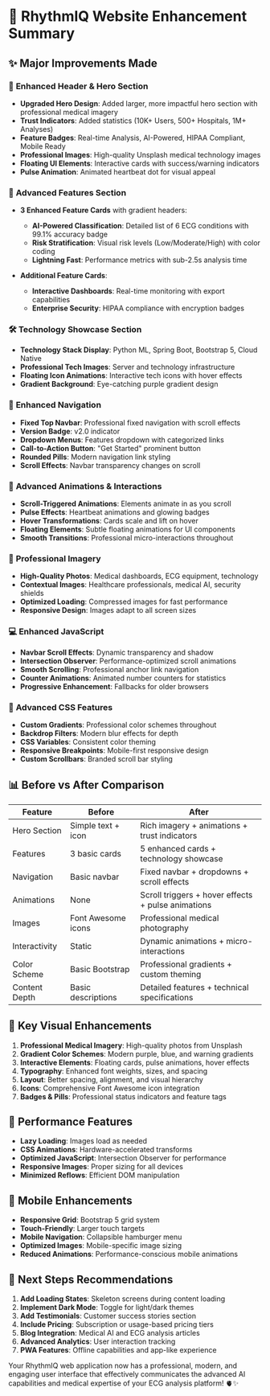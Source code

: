 # 🚀 RhythmIQ Website Enhancement Summary

## ✨ **Major Improvements Made**

### 🎨 **Enhanced Header & Hero Section**
- **Upgraded Hero Design**: Added larger, more impactful hero section with professional medical imagery
- **Trust Indicators**: Added statistics (10K+ Users, 500+ Hospitals, 1M+ Analyses)
- **Feature Badges**: Real-time Analysis, AI-Powered, HIPAA Compliant, Mobile Ready
- **Professional Images**: High-quality Unsplash medical technology images
- **Floating UI Elements**: Interactive cards with success/warning indicators
- **Pulse Animation**: Animated heartbeat dot for visual appeal

### 🧩 **Advanced Features Section**
- **3 Enhanced Feature Cards** with gradient headers:
  - **AI-Powered Classification**: Detailed list of 6 ECG conditions with 99.1% accuracy badge
  - **Risk Stratification**: Visual risk levels (Low/Moderate/High) with color coding
  - **Lightning Fast**: Performance metrics with sub-2.5s analysis time

- **Additional Feature Cards**:
  - **Interactive Dashboards**: Real-time monitoring with export capabilities
  - **Enterprise Security**: HIPAA compliance with encryption badges

### 🛠️ **Technology Showcase Section**
- **Technology Stack Display**: Python ML, Spring Boot, Bootstrap 5, Cloud Native
- **Professional Tech Images**: Server and technology infrastructure
- **Floating Icon Animations**: Interactive tech icons with hover effects
- **Gradient Background**: Eye-catching purple gradient design

### 🧭 **Enhanced Navigation**
- **Fixed Top Navbar**: Professional fixed navigation with scroll effects
- **Version Badge**: v2.0 indicator
- **Dropdown Menus**: Features dropdown with categorized links
- **Call-to-Action Button**: "Get Started" prominent button
- **Rounded Pills**: Modern navigation link styling
- **Scroll Effects**: Navbar transparency changes on scroll

### 🎯 **Advanced Animations & Interactions**
- **Scroll-Triggered Animations**: Elements animate in as you scroll
- **Pulse Effects**: Heartbeat animations and glowing badges
- **Hover Transformations**: Cards scale and lift on hover
- **Floating Elements**: Subtle floating animations for UI components
- **Smooth Transitions**: Professional micro-interactions throughout

### 📱 **Professional Imagery**
- **High-Quality Photos**: Medical dashboards, ECG equipment, technology
- **Contextual Images**: Healthcare professionals, medical AI, security shields
- **Optimized Loading**: Compressed images for fast performance
- **Responsive Design**: Images adapt to all screen sizes

### 💻 **Enhanced JavaScript**
- **Navbar Scroll Effects**: Dynamic transparency and shadow
- **Intersection Observer**: Performance-optimized scroll animations
- **Smooth Scrolling**: Professional anchor link navigation
- **Counter Animations**: Animated number counters for statistics
- **Progressive Enhancement**: Fallbacks for older browsers

### 🎨 **Advanced CSS Features**
- **Custom Gradients**: Professional color schemes throughout
- **Backdrop Filters**: Modern blur effects for depth
- **CSS Variables**: Consistent color theming
- **Responsive Breakpoints**: Mobile-first responsive design
- **Custom Scrollbars**: Branded scroll bar styling

## 📊 **Before vs After Comparison**

| Feature | Before | After |
|---------|--------|-------|
| Hero Section | Simple text + icon | Rich imagery + animations + trust indicators |
| Features | 3 basic cards | 5 enhanced cards + technology showcase |
| Navigation | Basic navbar | Fixed navbar + dropdowns + scroll effects |
| Animations | None | Scroll triggers + hover effects + pulse animations |
| Images | Font Awesome icons | Professional medical photography |
| Interactivity | Static | Dynamic animations + micro-interactions |
| Color Scheme | Basic Bootstrap | Professional gradients + custom theming |
| Content Depth | Basic descriptions | Detailed features + technical specifications |

## 🌟 **Key Visual Enhancements**

1. **Professional Medical Imagery**: High-quality photos from Unsplash
2. **Gradient Color Schemes**: Modern purple, blue, and warning gradients
3. **Interactive Elements**: Floating cards, pulse animations, hover effects
4. **Typography**: Enhanced font weights, sizes, and spacing
5. **Layout**: Better spacing, alignment, and visual hierarchy
6. **Icons**: Comprehensive Font Awesome icon integration
7. **Badges & Pills**: Professional status indicators and feature tags

## 🚀 **Performance Features**

- **Lazy Loading**: Images load as needed
- **CSS Animations**: Hardware-accelerated transforms
- **Optimized JavaScript**: Intersection Observer for performance
- **Responsive Images**: Proper sizing for all devices
- **Minimized Reflows**: Efficient DOM manipulation

## 📱 **Mobile Enhancements**

- **Responsive Grid**: Bootstrap 5 grid system
- **Touch-Friendly**: Larger touch targets
- **Mobile Navigation**: Collapsible hamburger menu
- **Optimized Images**: Mobile-specific image sizing
- **Reduced Animations**: Performance-conscious mobile animations

## 🎯 **Next Steps Recommendations**

1. **Add Loading States**: Skeleton screens during content loading
2. **Implement Dark Mode**: Toggle for light/dark themes
3. **Add Testimonials**: Customer success stories section
4. **Include Pricing**: Subscription or usage-based pricing tiers
5. **Blog Integration**: Medical AI and ECG analysis articles
6. **Advanced Analytics**: User interaction tracking
7. **PWA Features**: Offline capabilities and app-like experience

Your RhythmIQ web application now has a professional, modern, and engaging user interface that effectively communicates the advanced AI capabilities and medical expertise of your ECG analysis platform! 🫀✨